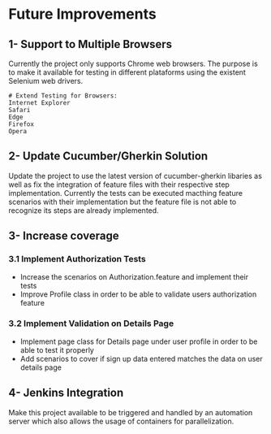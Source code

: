 # Future Improvements

## 1- Support to Multiple Browsers
Currently the project only supports Chrome web browsers.
The purpose is to make it available for testing in different plataforms using the existent Selenium web drivers.
```
# Extend Testing for Browsers:
Internet Explorer
Safari
Edge
Firefox
Opera
```
## 2- Update Cucumber/Gherkin Solution
Update the project to use the latest version of cucumber-gherkin libaries as well as fix the integration of feature files with their respective step implementation.
Currently the tests can be executed macthing feature scenarios with their implementation but the feature file is not able to recognize its steps are already implemented.

## 3- Increase coverage

### 3.1 Implement Authorization Tests
- Increase the scenarios on Authorization.feature and implement their tests
- Improve Profile class in order to be able to validate users authorization feature

### 3.2 Implement Validation on Details Page
- Implement page class for Details page under user profile in order to be able to test it properly
- Add scenarios to cover if sign up data entered matches the data on user details page

## 4- Jenkins Integration
Make this project available to be triggered and handled by an automation server which also allows the usage of containers for parallelization.
